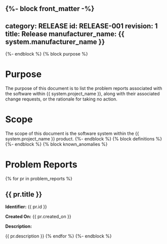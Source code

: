 {%- block front_matter -%}
---
category: RELEASE
id: RELEASE-001
revision: 1
title: Release
manufacturer_name: {{ system.manufacturer_name }}
---
{%- endblock %}
{% block purpose %}
# Purpose

The purpose of this document is to list the problem reports associated with the software within {{ system.project_name }}, along with their associated change requests, or the rationale for taking no action.

# Scope

The scope of this document is the software system within the {{ system.project_name }} product.
{%- endblock %}
{% block definitions %}
{%- endblock %}
{% block known_anomalies %}
# Problem Reports
{% for pr in problem_reports %}
## {{ pr.title }}

**Identifier:** {{ pr.id }}

**Created On:** {{ pr.created_on }}

**Description:**

{{ pr.description }}
{% endfor %}
{%- endblock %}
